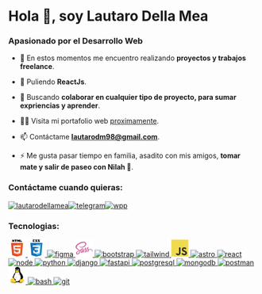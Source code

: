 <h1>Hola 👋, soy Lautaro Della Mea</h1>
<h3>Apasionado por el Desarrollo Web</h3>

- 🔭 En estos momentos me encuentro realizando **proyectos y trabajos freelance**.

- 🌱 Puliendo **ReactJs**.

- 👯 Buscando **colaborar en cualquier tipo de proyecto, para sumar expriencias y aprender**.

- 👨‍💻 Visita mi portafolio web [proximamente](proximamente).

- 📫 Contáctame **lautarodm98@gmail.com**.

- ⚡ Me gusta pasar tiempo en familia, asadito con mis amigos, **tomar mate y salir de paseo con Nilah 🐶**.

<h3 align="left">Contáctame cuando quieras:</h3>
<p align="left">

<a href="https://www.linkedin.com/in/lautaro-della-mea/" target="blank"><img align="center" src="https://raw.githubusercontent.com/rahuldkjain/github-profile-readme-generator/master/src/images/icons/Social/linked-in-alt.svg" alt="lautarodellamea" height="30" width="35" /></a><a href="https://t.me/lndmg" target="blank"><img align="center" src="https://cdn.icon-icons.com/icons2/923/PNG/256/telegram_icon-icons.com_72055.png" alt="telegram"  width="35" /></a><a href="http://api.whatsapp.com/send?phone=543585106415" target="blank"><img align="center" src="https://cdn.icon-icons.com/icons2/373/PNG/256/Whatsapp_37229.png" alt="wpp"  width="35" /></a>
</p>

<h3 align="left">Tecnologias:</h3>
<p>
  <a href="https://www.w3.org/html/" target="_blank" rel="noreferrer"> <img src="https://raw.githubusercontent.com/devicons/devicon/master/icons/html5/html5-original-wordmark.svg" alt="html5" width="35" height="35" /> </a><a href="https://www.w3schools.com/css/" target="_blank" rel="noreferrer"> <img src="https://raw.githubusercontent.com/devicons/devicon/master/icons/css3/css3-original-wordmark.svg" alt="css3" width="35" height="35" /> </a><a href="https://www.figma.com/" target="_blank" rel="noreferrer"> <img src="https://www.vectorlogo.zone/logos/figma/figma-icon.svg" alt="figma" width="35" height="35" /> </a><a href="https://sass-lang.com" target="_blank" rel="noreferrer"> <img src="https://raw.githubusercontent.com/devicons/devicon/master/icons/sass/sass-original.svg" alt="sass" width="35" height="35" /> </a><a href="https://getbootstrap.com" target="_blank" rel="noreferrer"> <img src="https://www.svgrepo.com/show/353498/bootstrap.svg" alt="bootstrap" width="35" height="35" /> </a><a href="https://tailwindcss.com/" target="_blank" rel="noreferrer"> <img src="https://www.svgrepo.com/show/374118/tailwind.svg" alt="tailwind" width="35" height="35" /> </a><a href="https://developer.mozilla.org/en-US/docs/Web/JavaScript" target="_blank" rel="noreferrer"> <img src="https://raw.githubusercontent.com/devicons/devicon/master/icons/javascript/javascript-original.svg" alt="javascript" width="35" height="35" /> </a><a href="https://astro.build/" target="_blank" rel="noreferrer"> <img src="https://www.svgrepo.com/show/373446/astro.svg" alt="astro" width="35" height="35" /> </a><a href="https://reactjs.org/" target="_blank" rel="noreferrer"> <img src="https://www.svgrepo.com/show/354259/react.svg" alt="react" width="35" height="35" /> </a><a href="https://nodejs.org" target="_blank" rel="noreferrer"> <img src="https://www.svgrepo.com/show/452075/node-js.svg" alt="node" width="35" height="35" /> </a><a href="https://www.python.org/" target="_blank" rel="noreferrer"> <img src="https://www.svgrepo.com/show/452091/python.svg" alt="python" width="35" height="35" /> </a><a href="https://www.djangoproject.com/" target="_blank" rel="noreferrer"> <img src="https://www.svgrepo.com/show/373554/django.svg" alt="django" width="35" height="35" /> </a><a href="https://fastapi.tiangolo.com/" target="_blank" rel="noreferrer"> <img src="https://www.svgrepo.com/show/330413/fastapi.svg" alt="fastapi" width="35" height="35" /> </a><a href="https://www.postgresql.org/" target="_blank" rel="noreferrer"> <img src="https://www.svgrepo.com/show/354200/postgresql.svg" alt="postgresql" width="35" height="35" /> </a><a href="https://www.mongodb.com/" target="_blank" rel="noreferrer"> <img src="https://www.svgrepo.com/show/373845/mongo.svg" alt="mongodb" width="35" height="35" /> </a><a href="https://postman.com" target="_blank" rel="noreferrer"> <img src="https://www.vectorlogo.zone/logos/getpostman/getpostman-icon.svg" alt="postman" width="35" height="35" /> </a><a href="https://www.linux.org/" target="_blank" rel="noreferrer"> <img src="https://raw.githubusercontent.com/devicons/devicon/master/icons/linux/linux-original.svg" alt="linux" width="35" height="35" /> </a><a href="https://www.gnu.org/software/bash/" target="_blank" rel="noreferrer"> <img src="https://www.vectorlogo.zone/logos/gnu_bash/gnu_bash-icon.svg" alt="bash" width="35" height="35" /> </a><a href="https://git-scm.com/" target="_blank" rel="noreferrer"> <img src="https://www.vectorlogo.zone/logos/git-scm/git-scm-icon.svg" alt="git" width="35" height="35" /> </a>
</p>
